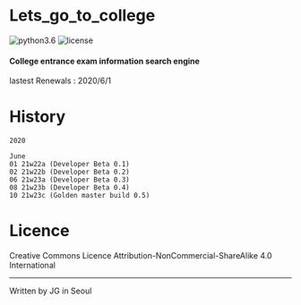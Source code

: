 # Lets_go_to_college

![python3.6](https://img.shields.io/badge/python-3.6.8-brightgreen)
![license](https://img.shields.io/badge/license-CC--BY--NC--SA-orange)

#### College entrance exam information search engine

lastest Renewals : 2020/6/1

# History

```
2020

June
01 21w22a (Developer Beta 0.1)
02 21w22b (Developer Beta 0.2)
06 21w23a (Developer Beta 0.3)
08 21w23b (Developer Beta 0.4)
10 21w23c (Golden master build 0.5)
```

# Licence

 Creative Commons Licence Attribution-NonCommercial-ShareAlike 4.0 International
 
---
 
 Written by JG in Seoul
